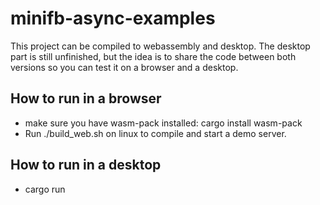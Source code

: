 # minifb-async-examples
This project can be compiled to webassembly and desktop.
The desktop part is still unfinished, but the idea is to share
the code between both versions so you can test it on a browser
and a desktop.


## How to run in a browser

* make sure you have wasm-pack installed: cargo install wasm-pack
* Run ./build_web.sh on linux to compile and start a demo server.

## How to run in a desktop

* cargo run
